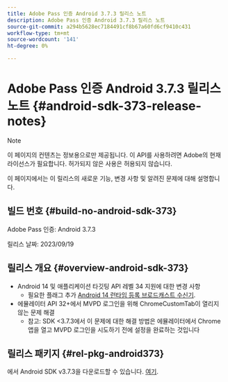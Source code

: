 ```yaml
---
title: Adobe Pass 인증 Android 3.7.3 릴리스 노트
description: Adobe Pass 인증 Android 3.7.3 릴리스 노트
source-git-commit: a294b5628ec7184491cf8b67a60fd6cf9410c431
workflow-type: tm+mt
source-wordcount: '141'
ht-degree: 0%

---
```


# Adobe Pass 인증 Android 3.7.3 릴리스 노트 {#android-sdk-373-release-notes}

>[!NOTE]
>
>이 페이지의 컨텐츠는 정보용으로만 제공됩니다. 이 API를 사용하려면 Adobe의 현재 라이선스가 필요합니다. 허가되지 않은 사용은 허용되지 않습니다.

이 페이지에서는 이 릴리스의 새로운 기능, 변경 사항 및 알려진 문제에 대해 설명합니다.

## 빌드 번호 {#build-no-android-sdk-373}

Adobe Pass 인증: Android 3.7.3

릴리스 날짜: 2023/09/19



## 릴리스 개요 {#overview-android-sdk-373}

* Android 14 및 애플리케이션 타깃팅 API 레벨 34 지원에 대한 변경 사항
   * 필요한 플래그 추가 [Android 14 런타임 등록 브로드캐스트 수신기](https://developer.android.com/about/versions/14/behavior-changes-14#runtime-receivers-exported).
* 에뮬레이터 API 32+에서 MVPD 로그인을 위해 ChromeCustomTab이 열리지 않는 문제 해결
   * 참고: SDK &lt;3.7.3에서 이 문제에 대한 해결 방법은 에뮬레이터에서 Chrome 앱을 열고 MVPD 로그인을 시도하기 전에 설정을 완료하는 것입니다


## 릴리스 패키지 {#rel-pkg-android373}

에서 Android SDK v3.7.3을 다운로드할 수 있습니다. [여기](https://tve.zendesk.com/hc/en-us/articles/204963219-Android-Native-AccessEnabler-Library).

